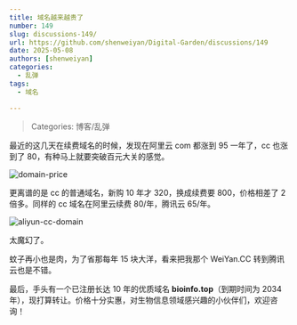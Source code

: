 ```yaml
---
title: 域名越来越贵了
number: 149
slug: discussions-149/
url: https://github.com/shenweiyan/Digital-Garden/discussions/149
date: 2025-05-08
authors: [shenweiyan]
categories: 
  - 乱弹
tags: 
  - 域名

---
```


> Categories: 博客/乱弹

最近的这几天在续费域名的时候，发现在阿里云 com 都涨到 95 一年了，cc 也涨到了 80，有种马上就要突破百元大关的感觉。

<!-- more -->

![domain-price](https://kg.weiyan.tech/2025/05/domain-price.webp)

更离谱的是 cc 的普通域名，新购 10 年才 320，换成续费要 800，价格相差了 2 倍多。同样的 cc 域名在阿里云续费 80/年，腾讯云 65/年。

![aliyun-cc-domain](https://kg.weiyan.tech/2025/05/aliyun-cc-domain.png)

太魔幻了。

蚊子再小也是肉，为了省那每年 15 块大洋，看来把我那个 WeiYan.CC 转到腾讯云也是不错。

最后，手头有一个已注册长达 10 年的优质域名 **bioinfo.top**（到期时间为 2034 年），现打算转让。价格十分实惠，对生物信息领域感兴趣的小伙伴们，欢迎咨询！

<script src="https://giscus.app/client.js"
	data-repo="shenweiyan/Digital-Garden"
	data-repo-id="R_kgDOKgxWlg"
	data-mapping="number"
	data-term="149"
	data-reactions-enabled="1"
	data-emit-metadata="0"
	data-input-position="bottom"
	data-theme="light"
	data-lang="zh-CN"
	crossorigin="anonymous"
	async>
</script>
